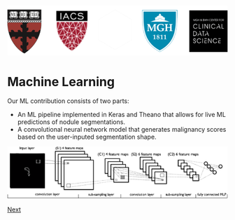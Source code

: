 ![logos](images/logo5.png)

# Machine Learning

Our ML contribution consists of two parts:

- An ML pipeline implemented in Keras and Theano that allows for live ML predictions of nodule segmentations.
- A convolutional neural network model that generates malignancy scores based on the user-inputed segmentation shape. 

![cnn](images/data/cnn.png)

[Next](http://sakeviewer.com/demo.html)
